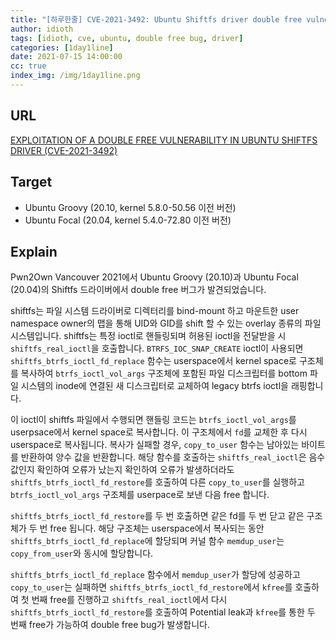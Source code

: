 ```yaml
---
title: "[하루한줄] CVE-2021-3492: Ubuntu Shiftfs driver double free vulnerability"
author: idioth
tags: [idioth, cve, ubuntu, double free bug, driver]
categories: [1day1line]
date: 2021-07-15 14:00:00
cc: true
index_img: /img/1day1line.png
---
```


## URL 

[EXPLOITATION OF A DOUBLE FREE VULNERABILITY IN UBUNTU SHIFTFS DRIVER (CVE-2021-3492)](https://www.synacktiv.com/publications/exploitation-of-a-double-free-vulnerability-in-ubuntu-shiftfs-driver-cve-2021-3492.html)



## Target

- Ubuntu Groovy (20.10, kernel 5.8.0-50.56 이전 버전)
- Ubuntu Focal (20.04, kernel 5.4.0-72.80 이전 버전)



## Explain

Pwn2Own Vancouver 2021에서 Ubuntu Groovy (20.10)과 Ubuntu Focal (20.04)의 Shiftfs 드라이버에서 double free 버그가 발견되었습니다.

shiftfs는 파일 시스템 드라이버로 디렉터리를 bind-mount 하고 마운트한 user namespace owner의 맵을 통해 UID와 GID를 shift 할 수 있는 overlay 종류의 파일 시스템입니다. shiftfs는 특정 ioctl로 핸들링되며 허용된 ioctl을 전달받을 시 `shiftfs_real_ioctl`을 호출합니다. `BTRFS_IOC_SNAP_CREATE` ioctl이 사용되면 `shiftfs_btrfs_ioctl_fd_replace` 함수는 userspace에서 kernel space로 구조체를 복사하여 `btrfs_ioctl_vol_args` 구조체에 포함된 파일 디스크립터를 bottom 파일 시스템의 inode에 연결된 새 디스크립터로 교체하여 legacy btrfs ioctl을 래핑합니다.

이 ioctl이 shiftfs 파일에서 수행되면 핸들링 코드는 `btrfs_ioctl_vol_args`를 userpsace에서 kernel space로 복사합니다. 이 구조체에서 `fd`를 교체한 후 다시 userspace로 복사됩니다. 복사가 실패할 경우, `copy_to_user` 함수는 남아있는 바이트를 반환하여 양수 값을 반환합니다. 해당 함수를 호출하는 `shiftfs_real_ioctl`은 음수 값인지 확인하여 오류가 났는지 확인하여 오류가 발생하더라도 `shiftfs_btrfs_ioctl_fd_restore`를 호출하여 다른 `copy_to_user`를 실행하고 `btrfs_ioctl_vol_args` 구조체를 userpace로 보낸 다음 free 합니다.

`shiftfs_btrfs_ioctl_fd_restore`를 두 번 호출하면 같은 fd를 두 번 닫고 같은 구조체가 두 번 free 됩니다. 해당 구조체는 userspace에서 복사되는 동안 `shiftfs_btrfs_ioctl_fd_replace`에 할당되며 커널 함수 `memdup_user`는 `copy_from_user`와 동시에 할당합니다.

`shiftfs_btrfs_ioctl_fd_replace` 함수에서 `memdup_user`가 할당에 성공하고 `copy_to_user`는 실패하면 `shiftfs_btrfs_ioctl_fd_restore`에서 `kfree`를 호출하여 첫 번째 free를 진행하고 `shiftfs_real_ioctl`에서 다시 `shiftfs_btrfs_ioctl_fd_restore`를 호출하여 Potential leak과 `kfree`를 통한 두 번째 free가 가능하여 double free bug가 발생합니다.
